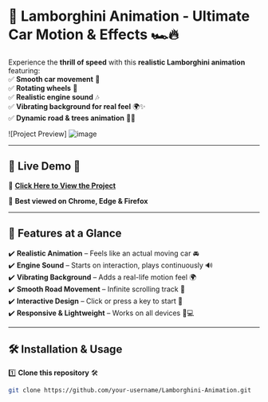 # 🚗 **Lamborghini Animation - Ultimate Car Motion & Effects** 🏎️🔥  

Experience the **thrill of speed** with this **realistic Lamborghini animation** featuring:  
✅ **Smooth car movement** 🎥  
✅ **Rotating wheels** 🔄  
✅ **Realistic engine sound** 🎶  
✅ **Vibrating background for real feel** 🌍✨  
✅ **Dynamic road & trees animation** 🌳🏁  

![Project Preview]
![image](https://github.com/user-attachments/assets/0ed955bc-1a95-4c45-8fab-d5bb4ca7ab99)


---

## 🌟 **Live Demo** 🚀  
🔗 **[Click Here to View the Project](https://amit81082.github.io/Lamborghini-Animation/)** 



📢 **Best viewed on Chrome, Edge & Firefox**  

---

## 📌 **Features at a Glance**  
✔️ **Realistic Animation** – Feels like an actual moving car 🚘  
✔️ **Engine Sound** – Starts on interaction, plays continuously 🔊  
✔️ **Vibrating Background** – Adds a real-life motion feel 🌍  
✔️ **Smooth Road Movement** – Infinite scrolling track 🏁  
✔️ **Interactive Design** – Click or press a key to start 🚀  
✔️ **Responsive & Lightweight** – Works on all devices 📱💻  

---

## 🛠️ **Installation & Usage**  

1️⃣ **Clone this repository** 🛠️  
```bash
git clone https://github.com/your-username/Lamborghini-Animation.git
